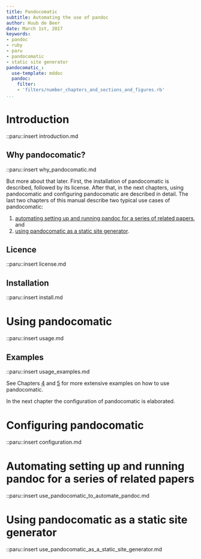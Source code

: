 ```yaml
---
title: Pandocomatic
subtitle: Automating the use of pandoc
author: Huub de Beer
date: March 1st, 2017
keywords:
- pandoc
- ruby
- paru
- pandocomatic
- static site generator
pandocomatic_:
  use-template: mddoc
  pandoc:
    filter: 
    - 'filters/number_chapters_and_sections_and_figures.rb'
...
```



# Introduction

::paru::insert introduction.md

## Why pandocomatic?

::paru::insert why_pandocomatic.md

But more about that later. First, the installation of pandocomatic is
described, followed by its license.  After that, in the next chapters, using
pandocomatic and configuring pandocomatic are described in detail. The last
two chapters of this manual describe two typical use cases of pandocomatic:

1.  [automating setting up and running pandoc for a series of related papers](#automating-setting-up-and-running-pandoc-for-a-series-of-related-papers), and 
2.  [using pandocomatic as a static site
    generator](#using-pandocomatic-as-a-static-site-generator).

## Licence

::paru::insert license.md

## Installation

::paru::insert install.md

# Using pandocomatic

::paru::insert usage.md

## Examples

::paru::insert usage_examples.md


See Chapters
[4](#use-case-i-automating-setting-up-and-running-pandoc-for-a-series-of-related-papers)
and
[5](#use-case-ii-use-pandocomatic-as-a-static-site-generator)
for more extensive examples on how to use pandocomatic.

In the next chapter the configuration of pandocomatic is elaborated.

# Configuring pandocomatic

::paru::insert configuration.md

# Automating setting up and running pandoc for a series of related papers

::paru::insert use_pandocomatic_to_automate_pandoc.md

# Using pandocomatic as a static site generator

::paru::insert use_pandocomatic_as_a_static_site_generator.md


